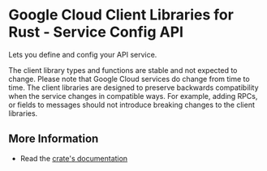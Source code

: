 # Google Cloud Client Libraries for Rust - Service Config API

<!-- Code generated by sidekick. DO NOT EDIT. -->


Lets you define and config your API service.

The client library types and functions are stable and not expected to change.
Please note that Google Cloud services do change from time to time. The client
libraries are designed to preserve backwards compatibility when the service
changes in compatible ways. For example, adding RPCs, or fields to messages
should not introduce breaking changes to the client libraries.

## More Information

- Read the [crate's documentation](https://docs.rs/google-cloud-api/latest/google-cloud-api)

